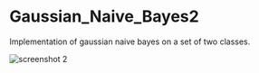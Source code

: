 # Gaussian_Naive_Bayes2
Implementation of gaussian naive bayes on a set of two classes.


![screenshot 2](https://user-images.githubusercontent.com/44751602/52232830-896fbf00-28e3-11e9-8101-b1e802aa5d12.png)
